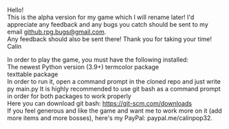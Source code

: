 Hello!  
This is the alpha version for my game which I will rename later!
I'd appreciate any feedback and any bugs you catch should be sent to my email github.rpg.bugs@gmail.com. \
Any feedback should also be sent there! Thank you for taking your time! \
Calin

In order to play the game, you must have the following installed:  
The newest Python version  (3.9+)
termcolor package   
texttable package  
In order to run it, open a command prompt in the cloned repo and just write py main.py
It is highly recommended to use git bash as a command prompt in order for both packages to work properly  
Here you can download git bash: https://git-scm.com/downloads  
If you feel generous and like the game and want me to work more on it (add more items and more bosses), here's my PayPal: paypal.me/calinpop32.
